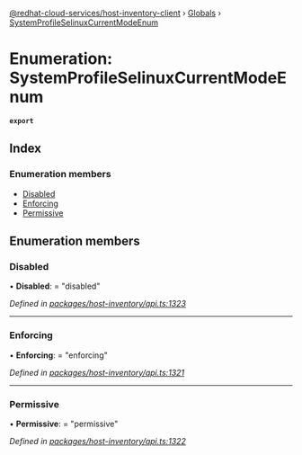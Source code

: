 [@redhat-cloud-services/host-inventory-client](../README.md) › [Globals](../globals.md) › [SystemProfileSelinuxCurrentModeEnum](systemprofileselinuxcurrentmodeenum.md)

# Enumeration: SystemProfileSelinuxCurrentModeEnum

**`export`** 

## Index

### Enumeration members

* [Disabled](systemprofileselinuxcurrentmodeenum.md#disabled)
* [Enforcing](systemprofileselinuxcurrentmodeenum.md#enforcing)
* [Permissive](systemprofileselinuxcurrentmodeenum.md#permissive)

## Enumeration members

###  Disabled

• **Disabled**: = "disabled"

*Defined in [packages/host-inventory/api.ts:1323](https://github.com/fhlavac/javascript-clients/blob/master/packages/host-inventory/api.ts#L1323)*

___

###  Enforcing

• **Enforcing**: = "enforcing"

*Defined in [packages/host-inventory/api.ts:1321](https://github.com/fhlavac/javascript-clients/blob/master/packages/host-inventory/api.ts#L1321)*

___

###  Permissive

• **Permissive**: = "permissive"

*Defined in [packages/host-inventory/api.ts:1322](https://github.com/fhlavac/javascript-clients/blob/master/packages/host-inventory/api.ts#L1322)*
